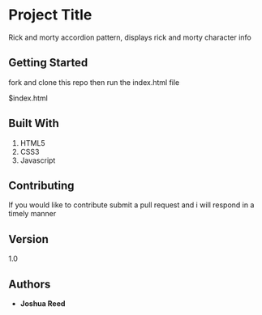# Project Title

Rick and morty accordion pattern, displays rick and morty character info

## Getting Started

fork and clone this repo then run the index.html file

\$index.html

## Built With

1. HTML5
2. CSS3
3. Javascript

## Contributing

If you would like to contribute submit a pull request and i will respond in a timely manner

## Version

1.0

## Authors

- **Joshua Reed**
